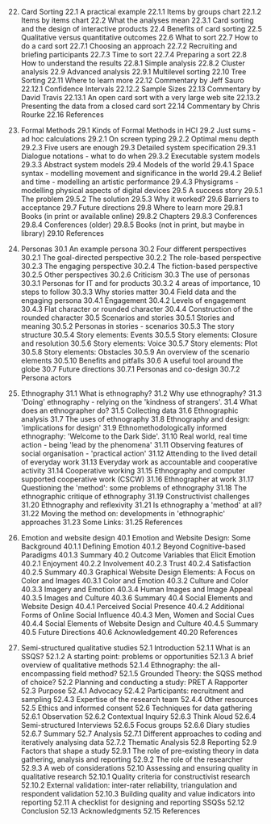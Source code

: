 22. Card Sorting
22.1 A practical example
22.1.1 Items by groups chart
22.1.2 Items by items chart
22.2 What the analyses mean
22.3.1 Card sorting and the design of interactive products
22.4 Benefits of card sorting
22.5 Qualitative versus quantitative outcomes
22.6 What to sort
22.7 How to do a card sort
22.7.1 Choosing an approach
22.7.2 Recruiting and briefing participants
22.7.3 Time to sort
22.7.4 Preparing a sort
22.8 How to understand the results
22.8.1 Simple analysis
22.8.2 Cluster analysis
22.9 Advanced analysis
22.9.1 Multilevel sorting
22.10 Tree Sorting
22.11 Where to learn more
22.12 Commentary by Jeff Sauro
22.12.1 Confidence Intervals
22.12.2 Sample Sizes
22.13 Commentary by David Travis
22.13.1 An open card sort with a very large web site
22.13.2 Presenting the data from a closed card sort
22.14 Commentary by Chris Rourke
22.16 References

29. Formal Methods
29.1 Kinds of Formal Methods in HCI
29.2 Just sums - ad hoc calculations
29.2.1 On screen typing
29.2.2 Optimal menu depth
29.2.3 Five users are enough
29.3 Detailed system specification
29.3.1 Dialogue notations - what to do when
29.3.2 Executable system models
29.3.3 Abstract system models
29.4 Models of the world
29.4.1 Space syntax - modelling movement and significance in the world
29.4.2 Belief and time - modelling an artistic performance
29.4.3 Physigrams - modelling physical aspects of digital devices
29.5 A success story
29.5.1 The problem
29.5.2 The solution
29.5.3 Why it worked?
29.6 Barriers to acceptance
29.7 Future directions
29.8 Where to learn more
29.8.1 Books (in print or available online)
29.8.2 Chapters
29.8.3 Conferences
29.8.4 Conferences (older)
29.8.5 Books (not in print, but maybe in library)
29.10 References

30. Personas
30.1 An example persona
30.2 Four different perspectives
30.2.1 The goal-directed perspective
30.2.2 The role-based perspective
30.2.3 The engaging perspective
30.2.4 The fiction-based perspective
30.2.5 Other perspectives
30.2.6 Criticism
30.3 The use of personas
30.3.1 Personas for IT and for products
30.3.2 4 areas of importance, 10 steps to follow
30.3.3 Why stories matter
30.4 Field data and the engaging persona
30.4.1 Engagement
30.4.2 Levels of engagement
30.4.3 Flat character or rounded character
30.4.4 Construction of the rounded character
30.5 Scenarios and stories
30.5.1 Stories and meaning
30.5.2 Personas in stories - scenarios
30.5.3 The story structure
30.5.4 Story elements: Events
30.5.5 Story elements: Closure and resolution
30.5.6 Story elements: Voice
30.5.7 Story elements: Plot
30.5.8 Story elements: Obstacles
30.5.9 An overview of the scenario elements
30.5.10 Benefits and pitfalls
30.6 A useful tool around the globe
30.7 Future directions
30.7.1 Personas and co-design
30.7.2 Persona actors

31. Ethnography
31.1 What is ethnography?
31.2 Why use ethnography?
31.3 'Doing' ethnography - relying on the 'kindness of strangers'.
31.4 What does an ethnographer do?
31.5 Collecting data
31.6 Ethnographic analysis
31.7 The uses of ethnography
31.8 Ethnography and design: 'implications for design'
31.9 Ethnomethodologically informed ethnography: 'Welcome to the Dark Side'.
31.10 Real world, real time action - being 'lead by the phenomena'
31.11 Observing features of social organisation - 'practical action'
31.12 Attending to the lived detail of everyday work
31.13 Everyday work as accountable and cooperative activity
31.14 Cooperative working
31.15 Ethnography and computer supported cooperative work (CSCW)
31.16 Ethnographer at work
31.17 Questioning the 'method': some problems of ethnography
31.18 The ethnographic critique of ethnography
31.19 Constructivist challenges
31.20 Ethnography and reflexivity
31.21 Is ethnography a 'method' at all?
31.22 Moving the method on: developments in 'ethnographic' approaches
31.23 Some Links:
31.25 References

40. Emotion and website design
40.1 Emotion and Website Design: Some Background
40.1.1 Defining Emotion
40.1.2 Beyond Cognitive-based Paradigms
40.1.3 Summary
40.2 Outcome Variables that Elicit Emotion
40.2.1 Enjoyment
40.2.2 Involvement
40.2.3 Trust
40.2.4 Satisfaction
40.2.5 Summary
40.3 Graphical Website Design Elements: A Focus on Color and Images
40.3.1 Color and Emotion
40.3.2 Culture and Color
40.3.3 Imagery and Emotion
40.3.4 Human Images and Image Appeal
40.3.5 Images and Culture
40.3.6 Summary
40.4 Social Elements and Website Design
40.4.1 Perceived Social Presence
40.4.2 Additional Forms of Online Social Influence
40.4.3 Men, Women and Social Cues
40.4.4 Social Elements of Website Design and Culture
40.4.5 Summary
40.5 Future Directions
40.6 Acknowledgement
40.20 References

52. Semi-structured qualitative studies
52.1 Introduction
52.1.1 What is an SSQS?
52.1.2 A starting point: problems or opportunities
52.1.3 A brief overview of qualitative methods
52.1.4 Ethnography: the all-encompassing field method?
52.1.5 Grounded Theory: the SQSS method of choice?
52.2 Planning and conducting a study: PRET A Rapporter
52.3 Purpose
52.4.1 Advocacy
52.4.2 Participants: recruitment and sampling
52.4.3 Expertise of the research team
52.4.4 Other resources
52.5 Ethics and informed consent
52.6 Techniques for data gathering
52.6.1 Observation
52.6.2 Contextual Inquiry
52.6.3 Think Aloud
52.6.4 Semi-structured Interviews
52.6.5 Focus groups
52.6.6 Diary studies
52.6.7 Summary
52.7 Analysis
52.7.1 Different approaches to coding and iteratively analysing data
52.7.2 Thematic Analysis
52.8 Reporting
52.9 Factors that shape a study
52.9.1 The role of pre-existing theory in data gathering, analysis and reporting
52.9.2 The role of the researcher
52.9.3 A web of considerations
52.10 Assessing and ensuring quality in qualitative research
52.10.1 Quality criteria for constructivist research
52.10.2 External validation: inter-rater reliability, triangulation and respondent validation
52.10.3 Building quality and value indicators into reporting
52.11 A checklist for designing and reporting SSQSs
52.12 Conclusion
52.13 Acknowledgments
52.15 References
